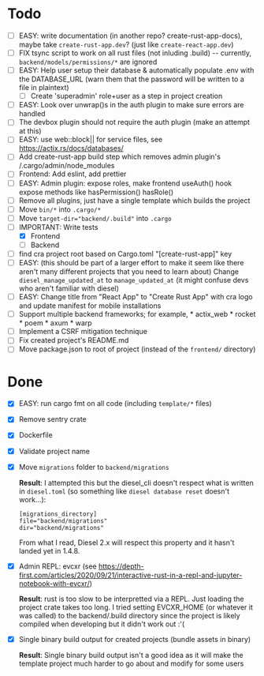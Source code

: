 # Todo

- [ ] EASY: write documentation (in another repo? create-rust-app-docs), maybe take `create-rust-app.dev`? (just like `create-react-app.dev`)
- [ ] FIX tsync script to work on all rust files (not inluding .build) -- currently, `backend/models/permissions/*` are ignored
- [ ] EASY: Help user setup their database & automatically populate .env with the DATABASE_URL (warn them that the password will be written to a file in plaintext)
  - [ ] Create 'superadmin' role+user as a step in project creation
- [ ] EASY: Look over unwrap()s in the auth plugin to make sure errors are handled
- [ ] The devbox plugin should not require the auth plugin (make an attempt at this)
- [ ] EASY: use web::block|| for service files, see https://actix.rs/docs/databases/
- [ ] Add create-rust-app build step which removes admin plugin's /.cargo/admin/node_modules
- [ ] Frontend: Add eslint, add prettier
- [ ] EASY: Admin plugin: expose roles, make frontend useAuth() hook expose methods like hasPermission() hasRole()
- [ ] Remove all plugins, just have a single template which builds the project
- [ ] Move `bin/*` into `.cargo/*`
- [ ] Move `target-dir="backend/.build"` into `.cargo`
- [ ] IMPORTANT: Write tests
  - [x] Frontend
  - [ ] Backend
- [ ] find cra project root based on Cargo.toml "[create-rust-app]" key
- [ ] EASY: (this should be part of a larger effort to make it seem like there aren't many different projects that you need to learn about) Change `diesel_manage_updated_at` to `manage_updated_at` (it might confuse devs who aren't familiar with diesel)
- [ ] EASY: Change title from "React App" to "Create Rust App" with cra logo and update manifest for mobile installations
- [ ] Support multiple backend frameworks; for example,
      * actix_web
      * rocket
      * poem
      * axum
      * warp
- [ ] Implement a CSRF mitigation technique
- [ ] Fix created project's README.md
- [ ] Move package.json to root of project (instead of the `frontend/` directory)

# Done

- [x] EASY: run cargo fmt on all code (including `template/*` files)
- [x] Remove sentry crate
- [x] Dockerfile
- [x] Validate project name
- [x] Move `migrations` folder to `backend/migrations`

  **Result**: I attempted this but the diesel_cli doesn't respect what is written in `diesel.toml` (so something like `diesel database reset` doesn't work...):

  ```
  [migrations_directory]
  file="backend/migrations"
  dir="backend/migrations"
  ```
  
  From what I read, Diesel 2.x will respect this property and it hasn't landed yet in 1.4.8.

- [x] Admin REPL: evcxr (see https://depth-first.com/articles/2020/09/21/interactive-rust-in-a-repl-and-jupyter-notebook-with-evcxr/)

  **Result**: rust is too slow to be interpretted via a REPL. Just loading the project crate takes too long. I tried setting EVCXR_HOME (or whatever it was called) to the backend/.build directory since the project is likely compiled when developing but it didn't work out :'(

- [x] Single binary build output for created projects (bundle assets in binary)

  **Result**: Single binary build output isn't a good idea as it will make the template project much harder to go about and modify for some users
